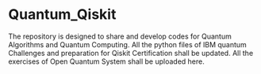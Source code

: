 # Quantum_Qiskit
The repository is designed to share and develop codes for Quantum Algorithms and Quantum Computing. 
All the python files of IBM quantum Challenges and preparation for Qiskit Certification shall be updated.
All the exercises of Open Quantum System shall be uploaded here.
